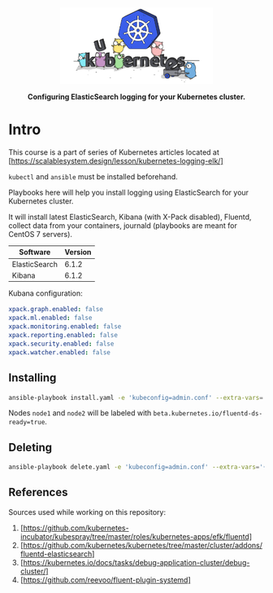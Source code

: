 <p align="center"><img src="https://github.com/ashleymcnamara/gophers/blob/master/KUBERNETES_GOPHER.png" width="300"></p>

<p align="center"><b>Configuring ElasticSearch logging for your Kubernetes cluster.</b></p>

# Intro #

This course is a part of series of Kubernetes articles located at [https://scalablesystem.design/lesson/kubernetes-logging-elk/]

`kubectl` and `ansible` must be installed beforehand. 

Playbooks here will help you install logging using ElasticSearch for your Kubernetes cluster.

It will install latest ElasticSearch, Kibana (with X-Pack disabled), Fluentd, collect data from your containers, 
journald (playbooks are meant for CentOS 7 servers).

| Software        | Version      |
| --------------- |--------------|
| ElasticSearch   | 6.1.2        |
| Kibana          | 6.1.2        |

Kubana configuration:

```yaml
xpack.graph.enabled: false
xpack.ml.enabled: false
xpack.monitoring.enabled: false
xpack.reporting.enabled: false
xpack.security.enabled: false
xpack.watcher.enabled: false
```

## Installing

```bash
ansible-playbook install.yaml -e 'kubeconfig=admin.conf' --extra-vars='{"nodes": [node1,node2]}' -v
```

Nodes `node1` and `node2` will be labeled with `beta.kubernetes.io/fluentd-ds-ready=true`.

## Deleting
```bash
ansible-playbook delete.yaml -e 'kubeconfig=admin.conf' --extra-vars='{"nodes": [node1,node2]}' -v
```

## References

Sources used while working on this repository:
1. [https://github.com/kubernetes-incubator/kubespray/tree/master/roles/kubernetes-apps/efk/fluentd]
2. [https://github.com/kubernetes/kubernetes/tree/master/cluster/addons/fluentd-elasticsearch]
3. [https://kubernetes.io/docs/tasks/debug-application-cluster/debug-cluster/]
4. [https://github.com/reevoo/fluent-plugin-systemd]

[https://github.com/kubernetes-incubator/kubespray/tree/master/roles/kubernetes-apps/efk/fluentd]: https://github.com/kubernetes-incubator/kubespray/tree/master/roles/kubernetes-apps/efk/fluentd
[https://github.com/kubernetes/kubernetes/tree/master/cluster/addons/fluentd-elasticsearch]: https://github.com/kubernetes/kubernetes/tree/master/cluster/addons/fluentd-elasticsearch
[https://kubernetes.io/docs/tasks/debug-application-cluster/debug-cluster/]: https://kubernetes.io/docs/tasks/debug-application-cluster/debug-cluster/
[https://github.com/reevoo/fluent-plugin-systemd]: https://github.com/reevoo/fluent-plugin-systemd
[https://scalablesystem.design/lesson/kubernetes-logging-elk/]: https://scalablesystem.design/lesson/kubernetes-logging-elk/